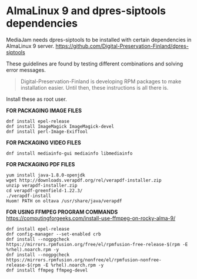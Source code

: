 # AlmaLinux 9 and dpres-siptools dependencies

MediaJam needs dpres-siptools to be installed with certain dependencies in AlmaLinux 9 server. 
https://github.com/Digital-Preservation-Finland/dpres-siptools

These guidelines are found by testing different combinations and solving error messages. 

> Digital-Preservation-Finland is developing RPM packages to make installation easier. Until then, these instructions is all there is.

Install these as root user.

**FOR PACKAGING IMAGE FILES**
```
dnf install epel-release
dnf install ImageMagick ImageMagick-devel
dnf install perl-Image-ExifTool
```
**FOR PACKAGING VIDEO FILES**
```
dnf install mediainfo-gui mediainfo libmediainfo
```
**FOR PACKAGING PDF FILES**
```
yum install java-1.8.0-openjdk
wget http://downloads.verapdf.org/rel/verapdf-installer.zip
unzip verapdf-installer.zip
cd verapdf-greenfield-1.22.3/
./verapdf-install
Huom! PATH on oltava /usr/share/java/verapdf
```
**FOR USING FFMPEG PROGRAM COMMANDS**
https://computingforgeeks.com/install-use-ffmpeg-on-rocky-alma-9/
```
dnf install epel-release
dnf config-manager --set-enabled crb
dnf install --nogpgcheck https://mirrors.rpmfusion.org/free/el/rpmfusion-free-release-$(rpm -E %rhel).noarch.rpm -y
dnf install --nogpgcheck https://mirrors.rpmfusion.org/nonfree/el/rpmfusion-nonfree-release-$(rpm -E %rhel).noarch.rpm -y
dnf install ffmpeg ffmpeg-devel
```

